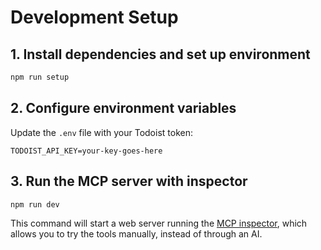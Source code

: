 # Development Setup

## 1. Install dependencies and set up environment

```sh
npm run setup
```

## 2. Configure environment variables

Update the `.env` file with your Todoist token:

```env
TODOIST_API_KEY=your-key-goes-here
```

## 3. Run the MCP server with inspector

```sh
npm run dev
```

This command will start a web server running the [MCP inspector](https://modelcontextprotocol.io/docs/tools/inspector), which allows you to try the tools manually, instead of through an AI.

